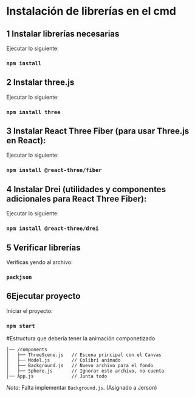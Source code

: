 
# Instalación de librerías en el cmd
## 1 Instalar librerías necesarias
Ejecutar lo siguiente:
### `npm install`

## 2 Instalar three.js

Ejecutar lo siguiente:

### `npm install three`

## 3 Instalar React Three Fiber (para usar Three.js en React):

Ejecutar lo siguiente:

### `npm install @react-three/fiber`
## 4 Instalar Drei (utilidades y componentes adicionales para React Three Fiber):

Ejecutar lo siguiente:

### `npm install @react-three/drei`
## 5 Verificar librerías
Verificas yendo al archivo:
### `packjson`

## 6Ejecutar proyecto
Iniciar el proyecto:
### `npm start`

#Estructura que debería tener la animación componetizado
```/src
│── /components
│   ├── ThreeScene.js   // Escena principal con el Canvas
│   ├── Model.js        // Colibrí animado
│   ├── Background.js   // Nuevo archivo para el fondo
│   ├── Sphere.js       // Ignorar este archivo, no cuenta 
│── App.js              // Junta todo
```


*Nota:* Falta implementar `Background.js`. (Asignado a Jerson)


